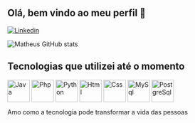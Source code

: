 ## Olá, bem vindo ao meu perfil 👋

[![Linkedin](https://img.shields.io/badge/LinkedIn-0077B5?style=for-the-badge&logo=linkedin&logoColor=white)](https://www.linkedin.com/in/matheus-mendes-fly-now/)

![Matheus GitHub stats](https://github-readme-stats.vercel.app/api?username=devmendesm&show_icons=true&theme=tokyonight)

## Tecnologias que utilizei até o momento
<div style ="display: inline-block">
    <img align="center" alt="Java" heigth="50" width="50" src="https://cdn.jsdelivr.net/gh/devicons/devicon@latest/icons/java/java-original-wordmark.svg" />
    <img align="center" alt="Php" heigth="50" width="50" src="https://cdn.jsdelivr.net/gh/devicons/devicon@latest/icons/php/php-original.svg" />
    <img align="center" alt="Python" heigth="50" width="50" src="https://cdn.jsdelivr.net/gh/devicons/devicon@latest/icons/python/python-original.svg" />
    <img align="center" alt="Html" heigth="50" width="50" src="https://cdn.jsdelivr.net/gh/devicons/devicon@latest/icons/html5/html5-original-wordmark.svg" />
    <img align="center" alt="Css" heigth="50" width="50" src="https://cdn.jsdelivr.net/gh/devicons/devicon@latest/icons/css3/css3-original-wordmark.svg" />
    <img align="center" alt="MySql" heigth="50" width="50" src="https://cdn.jsdelivr.net/gh/devicons/devicon@latest/icons/mysql/mysql-plain-wordmark.svg" />   
    <img align="center" alt="PostgreSql" heigth="50" width="50" src="https://cdn.jsdelivr.net/gh/devicons/devicon@latest/icons/postgresql/postgresql-plain-wordmark.svg" />
          
    
</div><br/>

Amo como a tecnologia pode transformar a vida das pessoas
